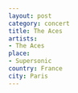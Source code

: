 ```yaml
---
layout: post
category: concert
title: The Aces
artists: 
- The Aces
place: 
- Supersonic
country: France
city: Paris
---
```


